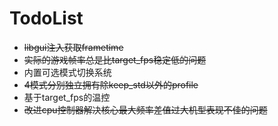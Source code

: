 # TodoList

* ~~libgui注入获取frametime~~
* ~~实际的游戏帧率总是比target_fps稳定低的问题~~
* 内置可选模式切换系统
* ~~4模式分别独立拥有除keep_std以外的profile~~
* 基于target_fps的温控
* ~~改进cpu控制器解决核心最大频率差值过大机型表现不佳的问题~~
